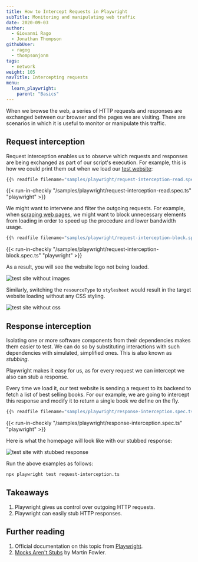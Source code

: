 ```yaml
---
title: How to Intercept Requests in Playwright
subTitle: Monitoring and manipulating web traffic
date: 2020-09-03
author:
  - Giovanni Rago
  - Jonathan Thompson
githubUser:
  - ragog
  - thompsonjonm
tags:
  - network
weight: 105
navTitle: Intercepting requests
menu:
  learn_playwright:
    parent: "Basics"
---
```


When we browse the web, a series of HTTP requests and responses are exchanged between our browser and the pages we are visiting. There are scenarios in which it is useful to monitor or manipulate this traffic.

<!-- more -->

## Request interception

Request interception enables us to observe which requests and responses are being exchanged as part of our script's execution. For example, this is how we could print them out when we load our [test website](https://danube-web.shop/):

```ts {title="request-interception-read.spec.ts"}
{{% readfile filename="samples/playwright/request-interception-read.spec.ts" %}}
```
{{< run-in-checkly "/samples/playwright/request-interception-read.spec.ts" "playwright"  >}}


We might want to intervene and filter the outgoing requests. For example, when [scraping web pages](/learn/playwright/web-scraping/), we might want to block unnecessary elements from loading in order to speed up the procedure and lower bandwidth usage.

```ts {hl_lines=["6-7"] title="request-interception-block.spec.ts"}
{{% readfile filename="samples/playwright/request-interception-block.spec.ts" %}}
```
{{< run-in-checkly "/samples/playwright/request-interception-block.spec.ts" "playwright"  >}}

 As a result, you will see the website logo not being loaded.

 ![test site without images](/samples/images/request-interception-image.png)

 Similarly, switching the `resourceType` to `stylesheet` would result in the target website loading without any CSS styling.

 ![test site without css](/samples/images/request-interception-css.png)

## Response interception

Isolating one or more software components from their dependencies makes them easier to test. We can do so by substituting interactions with such dependencies with simulated, simplified ones. This is also known as _stubbing_.

Playwright makes it easy for us, as for every request we can intercept we also can stub a response.

Every time we load it, our test website is sending a request to its backend to fetch a list of best selling books. For our example, we are going to intercept this response and modify it to return a single book we define on the fly.

```ts {hl_lines=[18,19] title="response-interception.spec.ts"}
{{% readfile filename="samples/playwright/response-interception.spec.ts" %}}
```
{{< run-in-checkly "/samples/playwright/response-interception.spec.ts" "playwright"  >}}

Here is what the homepage will look like with our stubbed response:

![test site with stubbed response](/samples/images/response-interception.png)

Run the above examples as follows:
```bash
npx playwright test request-interception.ts
```

## Takeaways

1. Playwright gives us control over outgoing HTTP requests.
2. Playwright can easily stub HTTP responses.

## Further reading

1. Official documentation on this topic from [Playwright](https://playwright.dev/docs/network).
2. [Mocks Aren't Stubs](https://martinfowler.com/articles/mocksArentStubs.html) by Martin Fowler.
